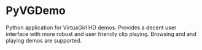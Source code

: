 # PyVGDemo
Python application for VirtuaGirl HD demos. Provides a decent user interface with more robust and user friendly clip playing. Browsing and and playing demos are supported.
